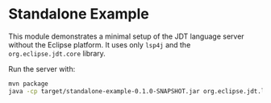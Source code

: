 # Standalone Example

This module demonstrates a minimal setup of the JDT language server without the Eclipse platform. It uses only `lsp4j` and the `org.eclipse.jdt.core` library.

Run the server with:

```bash
mvn package
java -cp target/standalone-example-0.1.0-SNAPSHOT.jar org.eclipse.jdt.ls.standalone.MinimalLanguageServer
```
